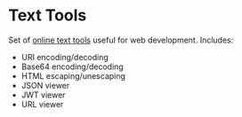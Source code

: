 # Text Tools
Set of [online text tools](https://es-repo.github.io/text-tools/) useful for web development. 
Includes:
 - URI encoding/decoding
 - Base64 encoding/decoding
 - HTML escaping/unescaping
 - JSON viewer
 - JWT viewer
 - URL viewer
